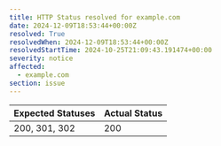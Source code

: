 ```yaml
---
title: HTTP Status resolved for example.com
date: 2024-12-09T18:53:44+00:00Z
resolved: True
resolvedWhen: 2024-12-09T18:53:44+00:00Z
resolvedStartTime: 2024-10-25T21:09:43.191474+00:00
severity: notice
affected:
  - example.com
section: issue
---
```


| Expected Statuses | Actual Status  |
|-------------------|----------------|
| 200, 301, 302 | 200 |
